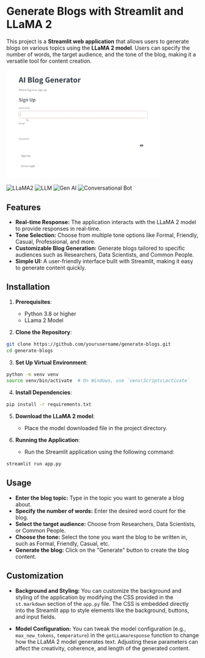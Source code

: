 # Generate Blogs with Streamlit and LLaMA 2
This project is a **Streamlit web application** that allows users to generate blogs on various topics using the **LLaMA 2 model**. Users can specify the number of words, the target audience, and the tone of the blog, making it a versatile tool for content creation.

<img src="images\img3.jpg" style="width:400px;">


![LLaMA2](https://img.shields.io/badge/Skill-LLaMA2-yellow)
![LLM](https://img.shields.io/badge/Skill-LLM-blueviolet)
![Gen AI](https://img.shields.io/badge/Skill-Gen%20AI-orange)
![Conversational Bot](https://img.shields.io/badge/Skill-Conversational%20Bot-green)


## Features

- **Real-time Response:** The application interacts with the LLaMA 2 model to provide responses in real-time.
- **Tone Selection:** Choose from multiple tone options like Formal, Friendly, Casual, Professional, and more.
- **Customizable Blog Generation:** Generate blogs tailored to specific audiences such as Researchers, Data Scientists, and Common People.
- **Simple UI:** A user-friendly interface built with Streamlit, making it easy to generate content quickly.

## Installation
1. **Prerequisites**:
   - Python 3.8 or higher
   - LLama 2 Model

2. **Clone the Repository**:
```bash
git clone https://github.com/yourusername/generate-blogs.git
cd generate-blogs
```
3. **Set Up Virtual Environment**:
```bash
python -m venv venv
source venv/bin/activate  # On Windows, use `venv\Scripts\activate`
```
4. **Install Dependencies**:
```bash
pip install -r requirements.txt
```
5. **Download the LLaMA 2 model**:
   - Place the model downloaded file in the project directory.

6. **Running the Application**:
   - Run the Streamlit application using the following command:
```bash
streamlit run app.py
```

## Usage
- **Enter the blog topic:** Type in the topic you want to generate a blog about.
- **Specify the number of words:** Enter the desired word count for the blog.
- **Select the target audience:** Choose from Researchers, Data Scientists, or Common People.
- **Choose the tone:** Select the tone you want the blog to be written in, such as Formal, Friendly, Casual, etc.
- **Generate the blog:** Click on the "Generate" button to create the blog content.

## Customization
- **Background and Styling:** 
You can customize the background and styling of the application by modifying the CSS provided in the `st.markdown` section of the `app.py` file. The CSS is embedded directly into the Streamlit app to style elements like the background, buttons, and input fields.

- **Model Configuration:** 
You can tweak the model configuration (e.g., `max_new_tokens`, `temperature`) in the `getLLamaresponse` function to change how the LLaMA 2 model generates text. Adjusting these parameters can affect the creativity, coherence, and length of the generated content.